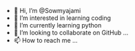 - 👋 Hi, I’m @Sowmyajami
- 👀 I’m interested in learning coding 
- 🌱 I’m currently learning python 
- 💞️ I’m looking to collaborate on GitHub ...
- 📫 How to reach me ...

<!---
Sowmyajami/Sowmyajami is a ✨ special ✨ repository because its `README.md` (this file) appears on your GitHub profile.
You can click the Preview link to take a look at your changes.
--->
